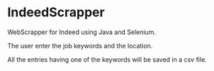 # IndeedScrapper

WebScrapper for Indeed using Java and Selenium.

The user enter the job keywords and the location. 

All the entries having one of the keywords will be saved in a csv file.
